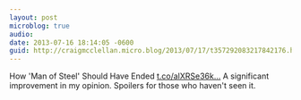 ```yaml
---
layout: post
microblog: true
audio: 
date: 2013-07-16 18:14:05 -0600
guid: http://craigmcclellan.micro.blog/2013/07/17/t357292083217842176.html
---
```

How 'Man of Steel' Should Have Ended [t.co/alXRSe36k...](http://t.co/alXRSe36ki) A significant improvement in my opinion. Spoilers for those who haven't seen it.
